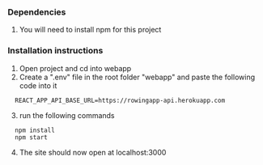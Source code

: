 ### Dependencies
1. You will need to install npm for this project

### Installation instructions

1. Open project and cd into webapp
2. Create a ".env" file in the root folder "webapp" and paste the following code into it
```
  REACT_APP_API_BASE_URL=https://rowingapp-api.herokuapp.com
```
3. run the following commands
```
  npm install
  npm start
```
4. The site should now open at localhost:3000

    
